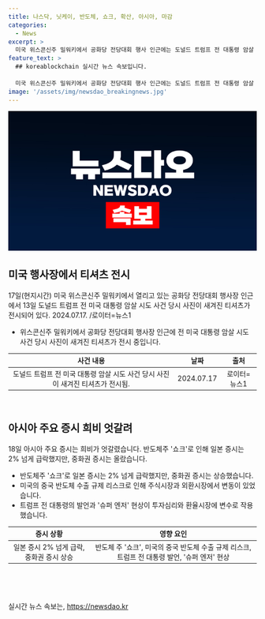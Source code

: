 ```yaml
---
title: 나스닥, 닛케이, 반도체, 쇼크, 확산, 아시아, 마감
categories:
  - News
excerpt: >
  미국 위스콘신주 밀워키에서 공화당 전당대회 행사 인근에는 도널드 트럼프 전 대통령 암살 시도 당시의 사진이 담긴 티셔츠가 전시 중이다. 일본 주식시장은 반도체주 쇼크 영향으로 2% 이상 하락하며, 중화권 증시는 상승했다. 이는 미국의 중국 반도체 수출 규제 리스크와 관련이 있다고 분석되며, 트럼프 전 대통령의 발언과 엔·달러 환율 변화도 영향을 미치고 있다. 중국 공산당 중앙위원회 제20기 제3차 전체회의 결과에 대한 기대감으로 중화권 증시가 상승했으며, 결과는 19일에 공개될 예정이다.
feature_text: >
  ## koreablockchain 실시간 뉴스 속보입니다.

  미국 위스콘신주 밀워키에서 공화당 전당대회 행사 인근에는 도널드 트럼프 전 대통령 암살 시도 당시의 사진이 담긴 티셔츠가 전시 중이다. 일본 주식시장은 반도체주 쇼크 영향으로 2% 이상 하락하며, 중화권 증시는 상승했다. 이는 미국의 중국 반도체 수출 규제 리스크와 관련이 있다고 분석되며, 트럼프 전 대통령의 발언과 엔·달러 환율 변화도 영향을 미치고 있다. 중국 공산당 중앙위원회 제20기 제3차 전체회의 결과에 대한 기대감으로 중화권 증시가 상승했으며, 결과는 19일에 공개될 예정이다.
image: '/assets/img/newsdao_breakingnews.jpg'
---
```


<p><img src="/assets/img/newsdao_breakingnews.jpg" alt="koreablockchain 속보" /></p>

<h2 data-ke-size="size26">미국 행사장에서 티셔츠 전시</h2>

<p data-ke-size="size16">17일(현지시간) 미국 위스콘신주 밀워키에서 열리고 있는 공화당 전당대회 행사장 인근에서 13일 도널드 트럼프 전 미국 대통령 암살 시도 사건 당시 사진이 새겨진 티셔츠가 전시되어 있다. 2024.07.17. /로이터=뉴스1</p>

<ul>
<li>위스콘신주 밀워키에서 공화당 전당대회 행사장 인근에 전 미국 대통령 암살 시도 사건 당시 사진이 새겨진 티셔츠가 전시 중입니다.</li>
</ul>

<table>
<thead>
<tr>
<th style="text-align: center;">사건 내용</th>
<th style="text-align: center;">날짜</th>
<th style="text-align: center;">출처</th>
</tr>
</thead>
<tr>
<td style="text-align: center;">도널드 트럼프 전 미국 대통령 암살 시도 사건 당시 사진이 새겨진 티셔츠가 전시됨.</td>
<td style="text-align: center;">2024.07.17</td>
<td style="text-align: center;">로이터=뉴스1</td>
</tr>
</table>

<p data-ke-size="size16">&nbsp;</p>

<h2 data-ke-size="size26">아시아 주요 증시 희비 엇갈려</h2>

<p data-ke-size="size16">18일 아시아 주요 증시는 희비가 엇갈렸습니다. 반도체주 '쇼크'로 인해 일본 증시는 2% 넘게 급락했지만, 중화권 증시는 올랐습니다.</p>

<ul>
<li>반도체주 '쇼크'로 일본 증시는 2% 넘게 급락했지만, 중화권 증시는 상승했습니다.</li>
<li>미국의 중국 반도체 수출 규제 리스크로 인해 주식시장과 외환시장에서 변동이 있었습니다.</li>
<li>트럼프 전 대통령의 발언과 '슈퍼 엔저' 현상이 투자심리와 환율시장에 변수로 작용했습니다.</li>
</ul>

<table>
<thead>
<tr>
<th style="text-align: center;">증시 상황</th>
<th style="text-align: center;">영향 요인</th>
</tr>
</thead>
<tr>
<td style="text-align: center;">일본 증시 2% 넘게 급락, 중화권 증시 상승</td>
<td style="text-align: center;">반도체 주 '쇼크', 미국의 중국 반도체 수출 규제 리스크, 트럼프 전 대통령 발언, '슈퍼 엔저' 현상</td>
</tr>
</table>

<p data-ke-size="size16">&nbsp;</p>

<p data-ke-size="size16">&nbsp;</p>
실시간 뉴스 속보는, <a href="https://newsdao.kr" rel="dofollow">https://newsdao.kr</a>


